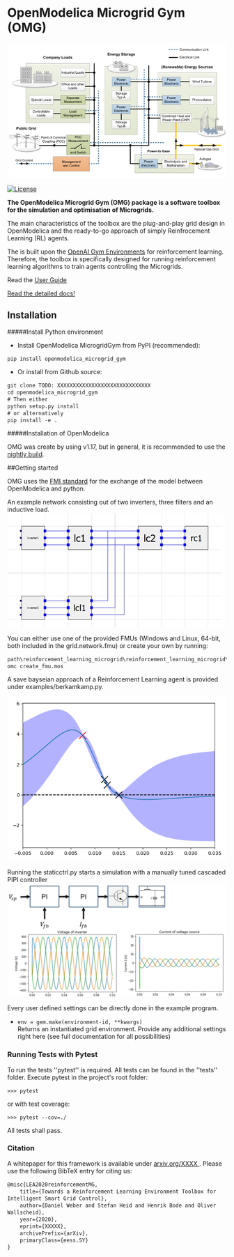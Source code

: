 # OpenModelica Microgrid Gym (OMG)
![](docs/pictures/microgrid.jpg)

[![License](https://img.shields.io/github/license/mashape/apistatus.svg?maxAge=2592000)](https://github.com/upb-lea/gym-electric-motor/blob/master/LICENSE)

__The OpenModelica Microgrid Gym (OMG) package is a software toolbox for the
simulation and optimisation of Microgrids.__ 

The main characteristics of the toolbox are the plug-and-play grid design in OpenModelica and the ready-to-go approach of simply Reinfrocement Learning (RL) agents. 

The is built upon the [OpenAI Gym Environments](https://gym.openai.com/) for reinforcement learning. 
Therefore, the toolbox is specifically designed for running reinforcement 
learning algorithms to train agents controlling the Microgrids.

Read the [User Guide](docs/user_guide/user_guide.md)

[Read the detailed docs!](https://git.uni-paderborn.de/walli/reinforcement-learning-microgrid)



## Installation

#####Install Python environment
- Install OpenModelica MicrogridGym from PyPI (recommended):

```
pip install openmodelica_microgrid_gym
```

- Or install from Github source:

```
git clone TODO: XXXXXXXXXXXXXXXXXXXXXXXXXXXXXX 
cd openmodelica_microgrid_gym
# Then either
python setup.py install
# or alternatively
pip install -e .
```

#####Installation of OpenModelica

OMG was create by using v1.17, but in general, it is recommended to use the [nightly build](https://openmodelica.org/developersresources/nightly-builds). 

##Getting started



OMG uses the [FMI standard](https://fmi-standard.org/) for the exchange of the model between OpenModelica and python.

An example network consisting out of two inverters, three filters and an inductive load.
![](docs/pictures/omedit.jpg)


You can either use one of the provided FMUs (Windows and Linux, 64-bit, both included in the grid.network.fmu) or create your own by running: 



```
path\reinforcement_learning_microgrid\reinforcement_learning_microgrid\fmu> omc create_fmu.mos
```

A save bayseian approach of a Reinforcement Learning agent is provided under examples/berkamkamp.py.

![](docs/pictures/berkenkamp.jpg)

Running the staticctrl.py starts a simulation with a manually tuned cascaded PIPI controller
![](docs/pictures/control.jpg)


Every user defined settings can be directly done in the example program. 

* `env = gem.make(environment-id, **kwargs)`  
    Returns an instantiated grid environment. Provide any additional settings right here (see full documentation for all possibilities)

 

### Running Tests with Pytest
To run the tests ''pytest'' is required.
All tests can be found in the ''tests'' folder.
Execute pytest in the project's root folder:
```
>>> pytest
```
or with test coverage:
```
>>> pytest --cov=./
```
All tests shall pass.

### Citation
A whitepaper for this framework is available under [arxiv.org/XXXX
](https://arxiv.org/XXXX). Please use the following BibTeX entry for citing us:
```
@misc{LEA2020reinforcementMG,
    title={Towards a Reinforcement Learning Environment Toolbox for Intelligent Smart Grid Control},
    author={Daniel Weber and Stefan Heid and Henrik Bode and Oliver Wallscheid},
    year={2020},
    eprint={XXXXX},
    archivePrefix={arXiv},
    primaryClass={eess.SY}
}
```
